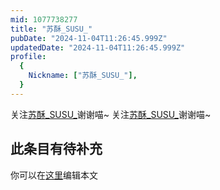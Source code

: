 ```yaml
---
mid: 1077738277
title: "苏酥_SUSU_"
pubDate: "2024-11-04T11:26:45.999Z"
updatedDate: "2024-11-04T11:26:45.999Z"
profile:
  {
    Nickname: ["苏酥_SUSU_"],
  }
---
```


关注[苏酥_SUSU_](https://space.bilibili.com/1077738277)谢谢喵~ 关注[苏酥_SUSU_](https://space.bilibili.com/1077738277)谢谢喵~

## 此条目有待补充
你可以在[这里](https://github.com/Yuhanawa/VTuber.ICU-Content/edit/master/v/苏酥_SUSU_/index.md)编辑本文
